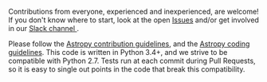 Contributions from everyone, experienced and inexperienced, are welcome!
If you don't know where to start, look at the open [Issues](https://github.com/StingraySoftware/HENDRICS/issues) 
and/or get involved in our [Slack channel ](http://slack-invite.timelabtechnologies.com/).

Please follow the [Astropy contribution guidelines](http://docs.astropy.org/en/stable/development/workflow/development_workflow.html), 
and the [Astropy coding guidelines](http://docs.astropy.org/en/stable/development/codeguide.html#coding-style-conventions). 
This code is written in Python 3.4+, and we strive to be compatible with Python 2.7. 
Tests run at each commit during Pull Requests, so it is easy to single out points in the code that break this compatibility.
